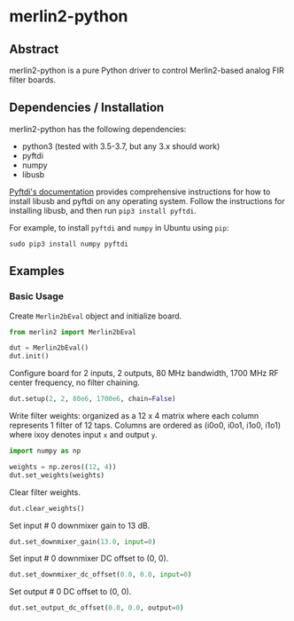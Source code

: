# merlin2-python

## Abstract

merlin2-python is a pure Python driver to control Merlin2-based analog FIR filter boards.

## Dependencies / Installation

merlin2-python has the following dependencies:
* python3 (tested with 3.5-3.7, but any 3.x should work)
* pyftdi
* numpy
* libusb

[Pyftdi's documentation](https://eblot.github.io/pyftdi/installation.html) provides comprehensive
instructions for how to install libusb and pyftdi on any operating system. Follow the instructions
for installing libusb, and then run `pip3 install pyftdi`.

For example, to install `pyftdi` and `numpy` in Ubuntu using `pip`:
``` text
sudo pip3 install numpy pyftdi
```

## Examples

### Basic Usage
Create `Merlin2bEval` object and initialize board.
```python
from merlin2 import Merlin2bEval

dut = Merlin2bEval()
dut.init()
```
Configure board for 2 inputs, 2 outputs, 80 MHz bandwidth, 1700 MHz RF center frequency, no filter chaining.
```python
dut.setup(2, 2, 80e6, 1700e6, chain=False)
```
Write filter weights: organized as a 12 x 4 matrix where each column represents 1 filter of 12 taps. Columns are ordered as (i0o0, i0o1, i1o0, i1o1) where ixoy denotes input `x` and output `y`.
```python
import numpy as np

weights = np.zeros((12, 4))
dut.set_weights(weights)
```
Clear filter weights.
```python
dut.clear_weights()
```
Set input # 0 downmixer gain to 13 dB.
```python
dut.set_downmixer_gain(13.0, input=0)
```
Set input # 0 downmixer DC offset to (0, 0).
```python
dut.set_downmixer_dc_offset(0.0, 0.0, input=0)
```
Set output # 0 DC offset to (0, 0).
```python
dut.set_output_dc_offset(0.0, 0.0, output=0)
```